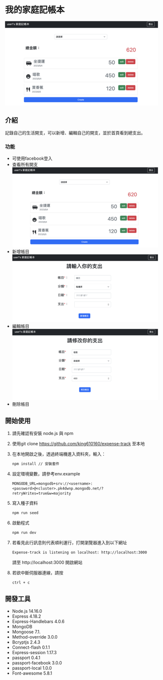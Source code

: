 # 我的家庭記帳本

![Index page about Restaurant List](./public/home.png)

## 介紹

記錄自己的生活開支，可以新增、編輯自己的開支，並於首頁看到總支出。

### 功能

- 可使用facebook登入
- 查看所有開支
![Index page about Restaurant List](./public/home.png)
- 新增帳目
![Index page about Restaurant List](./public/add.png)
- 編輯帳目
![Index page about Restaurant List](./public/edit.png)
- 刪除帳目

## 開始使用

1. 請先確認有安裝 node.js 與 npm
2. 使用git clone https://github.com/king610160/expense-track 至本地
3. 在本地開啟之後，透過終端機進入資料夾，輸入：

   ```bash
   npm install // 安裝套件
   ```

4. 設定環境變數，請參考env.example

   ```
   MONGODB_URL=mongodb+srv://<username>:<password>@<cluster>.pk4dwnp.mongodb.net/?retryWrites=true&w=majority
   ```

5. 寫入種子資料

   ```bash
   npm run seed
   ```

6. 啟動程式

   ```bash
   npm run dev
   ```

7. 若看見此行訊息則代表順利運行，打開瀏覽器進入到以下網址

   ```bash
   Expense-track is listening on localhost: http://localhost:3000
   ```

   請至 http://localhost:3000 開啟網站

8. 若欲中斷伺服器連線，請按

   ```bash
   ctrl + c
   ```


## 開發工具

- Node.js 14.16.0
- Express 4.18.2
- Express-Handlebars 4.0.6
- MongoDB
- Mongoose 7.1.
- Method-override 3.0.0
- Bcryptjs 2.4.3
- Connect-flash 0.1.1
- Express-session 1.17.3
- passport 0.4.1
- passport-facebook 3.0.0
- passport-local 1.0.0
- Font-awesome 5.8.1


